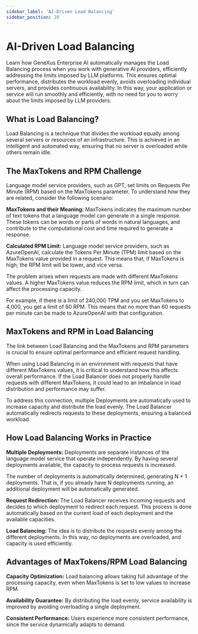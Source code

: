 ```yaml
---
sidebar_label: 'AI-Driven Load Balancing'
sidebar_position: 20
---
```

# AI-Driven Load Balancing

Learn how GeneXus Enterprise AI automatically manages the Load Balancing process when you work with generative AI providers, efficiently addressing the limits imposed by LLM platforms. This ensures optimal performance, distributes the workload evenly, avoids overloading individual servers, and provides continuous availability. In this way, your application or service will run smoothly and efficiently, with no need for you to worry about the limits imposed by LLM providers.

## What is Load Balancing?

Load Balancing is a technique that divides the workload equally among several servers or resources of an infrastructure. 
This is achieved in an intelligent and automated way, ensuring that no server is overloaded while others remain idle.

## The MaxTokens and RPM Challenge

Language model service providers, such as GPT, set limits on Requests Per Minute (RPM) based on the MaxTokens parameter. 
To understand how they are related, consider the following scenario:

**MaxTokens and their Meaning:** MaxTokens indicates the maximum number of text tokens that a language model can generate 
in a single response. These tokens can be words or parts of words in natural languages, and contribute to the computational
cost and time required to generate a response.

**Calculated RPM Limit:** Language model service providers, such as AzureOpenAI, calculate the Tokens Per Minute (TPM) 
limit based on the MaxTokens value provided in a request. This means that, if MaxTokens is high, the RPM limit will be 
lower, and vice versa.

The problem arises when requests are made with different MaxTokens values. A higher MaxTokens value reduces the RPM limit, 
which in turn can affect the processing capacity. 

For example, if there is a limit of 240,000 TPM and you set MaxTokens to 4,000, you get a limit of 60 RPM. This means that
no more than 60 requests per minute can be made to AzureOpenAI with that configuration.

## MaxTokens and RPM in Load Balancing

The link between Load Balancing and the MaxTokens and RPM parameters is crucial to ensure optimal performance and efficient
request handling. 

When using Load Balancing in an environment with requests that have different MaxTokens values, it is critical to 
understand how this affects overall performance. If the Load Balancer does not properly handle requests with different 
MaxTokens, it could lead to an imbalance in load distribution and performance may suffer.

To address this connection, multiple Deployments are automatically used to increase capacity and distribute the load 
evenly. The Load Balancer automatically redirects requests to these deployments, ensuring a balanced workload.

## How Load Balancing Works in Practice

**Multiple Deployments:** Deployments are separate instances of the language model service that operate independently. 
By having several deployments available, the capacity to process requests is increased.

The number of deployments is automatically determined, generating N + 1 deployments. That is, if you already have N 
deployments running, an additional deployment will be automatically generated.

**Request Redirection:** The Load Balancer receives incoming requests and decides to which deployment to redirect each 
request. This process is done automatically based on the current load of each deployment and the available capacities.

**Load Balancing:** The idea is to distribute the requests evenly among the different deployments. In this way, no 
deployments are overloaded, and capacity is used efficiently.

## Advantages of MaxTokens/RPM Load Balancing

**Capacity Optimization:** Load balancing allows taking full advantage of the processing capacity, even when MaxTokens is 
set to low values to increase RPM. 

**Availability Guarantee:** By distributing the load evenly, service availability is improved by avoiding overloading a 
single deployment.

**Consistent Performance:** Users experience more consistent performance, since the service dynamically adapts to demand.
